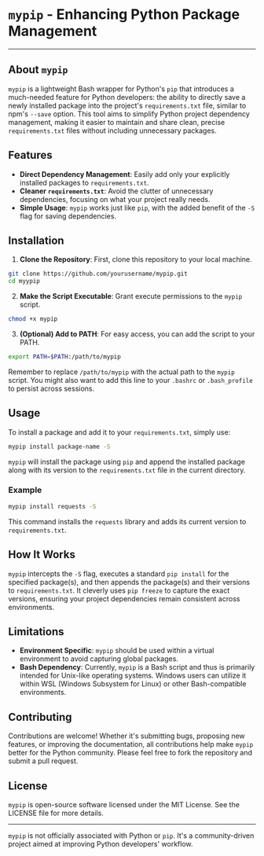 # `mypip` - Enhancing Python Package Management

---

## About `mypip`

`mypip` is a lightweight Bash wrapper for Python's `pip` that introduces a much-needed feature for Python developers: the ability to directly save a newly installed package into the project's `requirements.txt` file, similar to npm's `--save` option. This tool aims to simplify Python project dependency management, making it easier to maintain and share clean, precise `requirements.txt` files without including unnecessary packages.

## Features

- **Direct Dependency Management**: Easily add only your explicitly installed packages to `requirements.txt`.
- **Cleaner `requirements.txt`**: Avoid the clutter of unnecessary dependencies, focusing on what your project really needs.
- **Simple Usage**: `mypip` works just like `pip`, with the added benefit of the `-S` flag for saving dependencies.

## Installation

1. **Clone the Repository**: First, clone this repository to your local machine.

```bash
git clone https://github.com/yourusername/mypip.git
cd myypip
```

2. **Make the Script Executable**: Grant execute permissions to the `mypip` script.

```bash
chmod +x mypip
```

3. **(Optional) Add to PATH**: For easy access, you can add the script to your PATH.

```bash
export PATH=$PATH:/path/to/mypip
```
Remember to replace `/path/to/mypip` with the actual path to the `mypip` script. You might also want to add this line to your `.bashrc` or `.bash_profile` to persist across sessions.

## Usage

To install a package and add it to your `requirements.txt`, simply use:

```bash
mypip install package-name -S
```

`mypip` will install the package using `pip` and append the installed package along with its version to the `requirements.txt` file in the current directory.

### Example

```bash
mypip install requests -S
```

This command installs the `requests` library and adds its current version to `requirements.txt`.

## How It Works

`mypip` intercepts the `-S` flag, executes a standard `pip install` for the specified package(s), and then appends the package(s) and their versions to `requirements.txt`. It cleverly uses `pip freeze` to capture the exact versions, ensuring your project dependencies remain consistent across environments.

## Limitations

- **Environment Specific**: `mypip` should be used within a virtual environment to avoid capturing global packages.
- **Bash Dependency**: Currently, `mypip` is a Bash script and thus is primarily intended for Unix-like operating systems. Windows users can utilize it within WSL (Windows Subsystem for Linux) or other Bash-compatible environments.

## Contributing

Contributions are welcome! Whether it's submitting bugs, proposing new features, or improving the documentation, all contributions help make `mypip` better for the Python community. Please feel free to fork the repository and submit a pull request.

## License

`mypip` is open-source software licensed under the MIT License. See the LICENSE file for more details.

---

`mypip` is not officially associated with Python or `pip`. It's a community-driven project aimed at improving Python developers' workflow.
